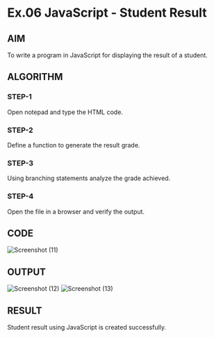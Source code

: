 # Ex.06 JavaScript - Student Result
## AIM
  To write a program in JavaScript for displaying the result of a student.

## ALGORITHM
### STEP-1
  Open notepad and type the HTML code.

### STEP-2
  Define a function to generate the result grade.

### STEP-3
  Using branching statements analyze the grade achieved.

### STEP-4
  Open the file in a browser and verify the output.
  
## CODE
![Screenshot (11)](https://github.com/selvasachein/Ex06_Web-Design/assets/127816473/7ec36aa5-80fa-409d-a57d-fa0551452eea)

## OUTPUT
![Screenshot (12)](https://github.com/selvasachein/Ex06_Web-Design/assets/127816473/f1746770-bf7e-42a7-952d-fc5f9e1a4d9e)
![Screenshot (13)](https://github.com/selvasachein/Ex06_Web-Design/assets/127816473/d65adabd-16ca-4061-84d6-6fd5c6dbe168)



## RESULT
  Student result using JavaScript is created successfully.

